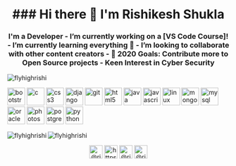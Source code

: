 

<h1 align="center">### Hi there 👋 I'm Rishikesh Shukla</h1>
<h3 align="center">I'm a Developer - I’m currently working on a [VS Code Course]! - I’m currently learning everything 🤣 - I’m looking to collaborate with other content creators - 🥅 2020 Goals: Contribute more to Open Source projects - Keen Interest in Cyber Security</h3>

<p align="left"> <img src="https://komarev.com/ghpvc/?username=flyhighrishi" alt="flyhighrishi" /> </p>

<p align="left"><img src="https://devicons.github.io/devicon/devicon.git/icons/bootstrap/bootstrap-plain.svg" alt="bootstrap" width="40" height="40"/> <img src="https://devicons.github.io/devicon/devicon.git/icons/c/c-original.svg" alt="c" width="40" height="40"/> <img src="https://devicons.github.io/devicon/devicon.git/icons/css3/css3-original-wordmark.svg" alt="css3" width="40" height="40"/> <img src="https://devicons.github.io/devicon/devicon.git/icons/django/django-original.svg" alt="django" width="40" height="40"/> <img src="https://www.vectorlogo.zone/logos/git-scm/git-scm-icon.svg" alt="git" width="40" height="40"/> <img src="https://devicons.github.io/devicon/devicon.git/icons/html5/html5-original-wordmark.svg" alt="html5" width="40" height="40"/> <img src="https://devicons.github.io/devicon/devicon.git/icons/java/java-original-wordmark.svg" alt="java" width="40" height="40"/> <img src="https://devicons.github.io/devicon/devicon.git/icons/javascript/javascript-original.svg" alt="javascript" width="40" height="40"/> <img src="https://devicons.github.io/devicon/devicon.git/icons/linux/linux-original.svg" alt="linux" width="40" height="40"/> <img src="https://devicons.github.io/devicon/devicon.git/icons/mongodb/mongodb-original-wordmark.svg" alt="mongodb" width="40" height="40"/> <img src="https://devicons.github.io/devicon/devicon.git/icons/mysql/mysql-original-wordmark.svg" alt="mysql" width="40" height="40"/> <img src="https://devicons.github.io/devicon/devicon.git/icons/oracle/oracle-original.svg" alt="oracle" width="40" height="40"/> <img src="https://devicons.github.io/devicon/devicon.git/icons/photoshop/photoshop-plain.svg" alt="photoshop" width="40" height="40"/> <img src="https://devicons.github.io/devicon/devicon.git/icons/postgresql/postgresql-original-wordmark.svg" alt="postgresql" width="40" height="40"/> <img src="https://devicons.github.io/devicon/devicon.git/icons/python/python-original.svg" alt="python" width="40" height="40"/></p><img align="left" src="https://github-readme-stats.vercel.app/api/top-langs/?username=flyhighrishi&layout=compact&hide=html" alt="flyhighrishi" />

<img align="center" src="https://github-readme-stats.vercel.app/api?username=flyhighrishi&show_icons=true" alt="flyhighrishi" />

<p align="center">
<a href="https://twitter.com/@rishikesh131" target="blank"><img align="center" src="https://cdn.jsdelivr.net/npm/simple-icons@3.0.1/icons/twitter.svg" alt="@rishikesh131" height="30" width="30" /></a>
<a href="https://linkedin.com/in/https://www.linkedin.com/in/rishikesh-shukla-3a133a96/" target="blank"><img align="center" src="https://cdn.jsdelivr.net/npm/simple-icons@3.0.1/icons/linkedin.svg" alt="https://www.linkedin.com/in/rishikesh-shukla-3a133a96/" height="30" width="30" /></a>
<a href="https://fb.com/@rishikeshshukla17" target="blank"><img align="center" src="https://cdn.jsdelivr.net/npm/simple-icons@3.0.1/icons/facebook.svg" alt="@rishikeshshukla17" height="30" width="30" /></a>
<a href="https://instagram.com/@rishikesh__shukla" target="blank"><img align="center" src="https://cdn.jsdelivr.net/npm/simple-icons@3.0.1/icons/instagram.svg" alt="@rishikesh__shukla" height="30" width="30" /></a>
</p>

